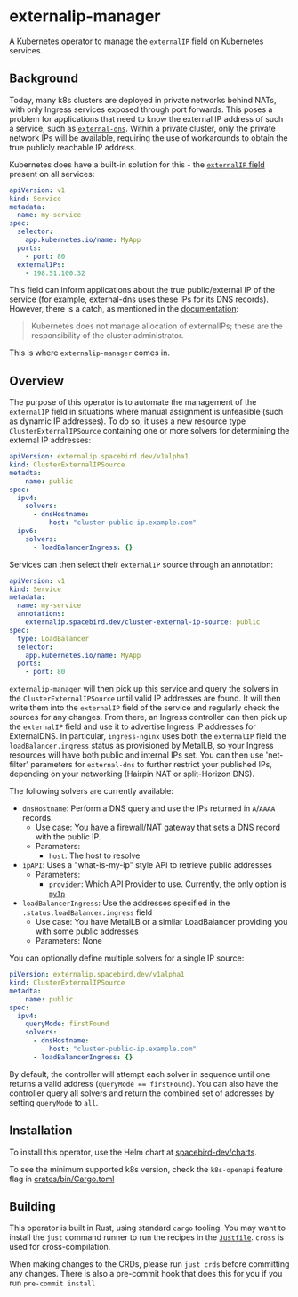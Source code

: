 # externalip-manager

A Kubernetes operator to manage the `externalIP` field on Kubernetes services.

## Background

Today, many k8s clusters are deployed in private networks behind NATs, with only Ingress services exposed through port forwards.
This poses a problem for applications that need to know the external IP address of such a service, such as [`external-dns`](https://github.com/kubernetes-sigs/external-dns).
Within a private cluster, only the private network IPs will be available, requiring the use of workarounds to obtain the true publicly reachable IP address.

Kubernetes does have a built-in solution for this - the [`externalIP` field](https://kubernetes.io/docs/concepts/services-networking/service/#external-ips) present on all services:

```yaml
apiVersion: v1
kind: Service
metadata:
  name: my-service
spec:
  selector:
    app.kubernetes.io/name: MyApp
  ports:
    - port: 80
  externalIPs:
    - 198.51.100.32
```

This field can inform applications about the true public/external IP of the service (for example, external-dns uses these IPs for its DNS records).
However, there is a catch, as mentioned in the [documentation](https://kubernetes.io/docs/concepts/services-networking/service/#external-ips):

> Kubernetes does not manage allocation of externalIPs; these are the responsibility of the cluster administrator.

This is where `externalip-manager` comes in.

## Overview

The purpose of this operator is to automate the management of the `externalIP` field in situations where manual assignment is unfeasible (such as dynamic IP addresses).
To do so, it uses a new resource type `ClusterExternalIPSource` containing one or more solvers for determining the external IP addresses:

```yaml
apiVersion: externalip.spacebird.dev/v1alpha1
kind: ClusterExternalIPSource
metadta:
    name: public
spec:
  ipv4:
    solvers:
      - dnsHostname:
          host: "cluster-public-ip.example.com"
  ipv6:
    solvers:
      - loadBalancerIngress: {}
```

Services can then select their `externalIP` source through an annotation:

```yaml
apiVersion: v1
kind: Service
metadata:
  name: my-service
  annotations:
    externalip.spacebird.dev/cluster-external-ip-source: public
spec:
  type: LoadBalancer
  selector:
    app.kubernetes.io/name: MyApp
  ports:
    - port: 80
```

`externalip-manager` will then pick up this service and query the solvers in the `ClusterExternalIPSource` until valid IP addresses are found.
It will then write them into the `externalIP` field of the service and regularly check the sources for any changes.
From there, an Ingress controller can then pick up the `externalIP` field and use it to advertise Ingress IP addresses for ExternalDNS.
In particular, `ingress-nginx` uses both the `externalIP` field the `loadBalancer.ingress` status as provisioned by MetalLB, so your Ingress resources will have both public and internal IPs set.
You can then use 'net-filter' parameters for `external-dns` to further restrict your published IPs, depending on your networking (Hairpin NAT or split-Horizon DNS).

The following solvers are currently available:

- `dnsHostname`: Perform a DNS query and use the IPs returned in `A`/`AAAA` records.
  - Use case: You have a firewall/NAT gateway that sets a DNS record with the public IP.
  - Parameters:
    - `host`: The host to resolve
- `ìpAPI`: Uses a "what-is-my-ip" style API to retrieve public addresses
  - Parameters:
    - `provider`: Which API Provider to use. Currently, the only option is [`myIp`](https://my-ip.io)
- `loadBalancerIngress`: Use the addresses specified in the `.status.loadBalancer.ingress` field
  - Use case: You have MetalLB or a similar LoadBalancer providing you with some public addresses
  - Parameters: None

You can optionally define multiple solvers for a single IP source:

```yaml
piVersion: externalip.spacebird.dev/v1alpha1
kind: ClusterExternalIPSource
metadta:
    name: public
spec:
  ipv4:
    queryMode: firstFound
    solvers:
      - dnsHostname:
          host: "cluster-public-ip.example.com"
      - loadBalancerIngress: {}
```


By default, the controller will attempt each solver in sequence until one returns a valid address (`queryMode == firstFound`).
You can also have the controller query all solvers and return the combined set of addresses by setting `queryMode` to `all`.

## Installation

To install this operator, use the Helm chart at [spacebird-dev/charts](https://github.com/spacebird-dev/charts/tree/main/charts/externalip-manager).

To see the minimum supported k8s version, check the `k8s-openapi` feature flag in [crates/bin/Cargo.toml](./crates/bin/Cargo.toml)

## Building

This operator is built in Rust, using standard `cargo` tooling.
You may want to install the `just` command runner to run the recipes in the [`Justfile`](./Justfile).
`cross` is used for cross-compilation.

When making changes to the CRDs, please run `just crds` before committing any changes.
There is also a pre-commit hook that does this for you if you run `pre-commit install`
